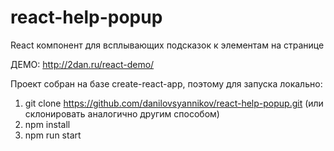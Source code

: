 # react-help-popup
React компонент для всплывающих подсказок к элементам на странице

ДЕМО: http://2dan.ru/react-demo/

Проект собран на базе create-react-app, поэтому 
для запуска локально:
1. git clone https://github.com/danilovsyannikov/react-help-popup.git (или склонировать аналогично другим способом)
2. npm install
3. npm run start
